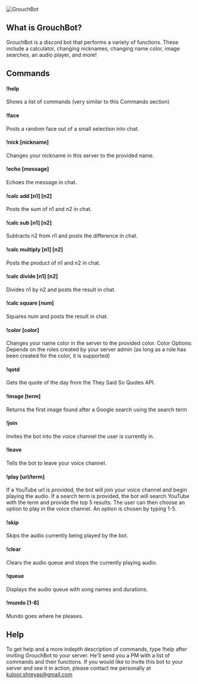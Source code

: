 ![GrouchBot](https://i.imgur.com/sT4OG9t.jpg)
## What is GrouchBot?
GrouchBot is a discord bot that performs a variety of functions. These include a calculator, changing nicknames, changing name color, image searches, an audio player, and more!

## Commands
#### !help
Shows a list of commands (very similar to this Commands section)
#### !face
Posts a random face out of a small selection into chat.
#### !nick [nickname]
Changes your nickname in this server to the provided name.
#### !echo [message]
Echoes the message in chat.
#### !calc add [n1] [n2]
Posts the sum of n1 and n2 in chat.
#### !calc sub [n1] [n2]
Subtracts n2 from n1 and posts the difference in chat.
#### !calc multiply [n1] [n2]
Posts the product of n1 and n2 in chat.
#### !calc divide [n1] [n2]
Divides n1 by n2 and posts the result in chat.
#### !calc square [num]
Squares num and posts the result in chat.
#### !color [color]
Changes your name color in the server to the provided color. 
Color Options: Depends on the roles created by your server admin (as long as a role has been created for the color, it is supported)
#### !qotd
Gets the quote of the day from the They Said So Quotes API.
#### !image [term]
Returns the first image found after a Google search using the search term
#### !join
Invites the bot into the voice channel the user is currently in.
#### !leave
Tells the bot to leave your voice channel.
#### !play [url/term]
If a YouTube url is provided, the bot will join your voice channel and begin playing the audio. If a search term is provided, the bot will search YouTube with the term and provide the top 5 results. The user can then choose an option to play in the voice channel. An option is chosen by typing 1-5.
#### !skip
Skips the audio currently being played by the bot.
#### !clear
Clears the audio queue and stops the currently playing audio.
#### !queue
Displays the audio queue with song names and durations.
#### !mundo [1-8]
Mundo goes where he pleases. 

## Help
To get help and a more indepth description of commands, type !help after inviting GrouchBot to your server. He'll send you a PM with a list of commands and their functions. If you would like to invite this bot to your server and see it in action, please contact me personally at kuloor.shreyas@gmail.com
